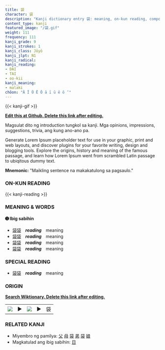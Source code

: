 ```yaml
---
title: 袋
character: 袋
description: "Kanji dictionary entry 袋: meaning, on-kun reading, compounds, origin, related kanji"
content_type: kanji
featured_image: "/袋.gif"
weight: 111
frequency: 111
kanji_grade: 9
kanji_strokes: 1
kanji_class: Jōyō
kanji_jlpt: N1
kanji_radical: 
kanji_reading: 
- DAI
- TAI
- oo-kii
kanji_meaning:
- malaki
chōon: "Ā Ī Ū Ē Ō ā ī ū ē ō ’"
---
```

[//]: # (Don't edit the line below. Kanji animated GIF code is automatically generated.)
{{< kanji-gif >}}

[//]: # (Edit below this line.)

**[Edit this at Github. Delete this link after editing.](https://github.com/tim0g/tim/tree/main/content/kanji/袋/index.md)**

Magsulat dito ng introduction tungkol sa kanji. Mga opinions, impressions, suggestions, trivia, ang kung ano-ano pa.

Generate Lorem Ipsum placeholder text for use in your graphic, print and web layouts, and discover plugins for your favorite writing, design and blogging tools. Explore the origins, history and meaning of the famous passage, and learn how Lorem Ipsum went from scrambled Latin passage to ubiqitous dummy text.
 
**Mnemonic:** "Maikling sentence na makakatulong sa pagsaulo."

### ON-KUN READING

[//]: # (Don't edit the line below. ON-KUN READING code is automatically generated.)
{{< kanji-reading >}}

### MEANING & WORDS

#### ➊ **Ibig sabihin**
  - [袋](../袋)[袋](../袋)　***reading***　meaning
  - [袋](../袋)[袋](../袋)　***reading***　meaning
  - [袋](../袋)[袋](../袋)　***reading***　meaning
  - [袋](../袋)[袋](../袋)　***reading***　meaning

### SPECIAL READING
  - [袋](../袋)[袋](../袋)　***reading***　meaning

### ORIGIN

**[Search Wiktionary. Delete this link after editing.](https://wiktionary.org/wiki/袋)**
<table class="kanji-table"><tr><td>
<img src="60px-袋-bronze.svg.png">
</td><td>▶</td><td>
<img src="60px-袋-oracle.svg.png">
</td><td>▶</td>
<td class="kanji-origin">袋</td>
</tr></table>

### RELATED KANJI
- Miyembro ng pamilya: [父](../父) [母](../母) [袋](../袋) [弟](../弟) [袋](../袋) [娘](../娘)
- Magkatulad ang ibig sabihin: [日](../日)
